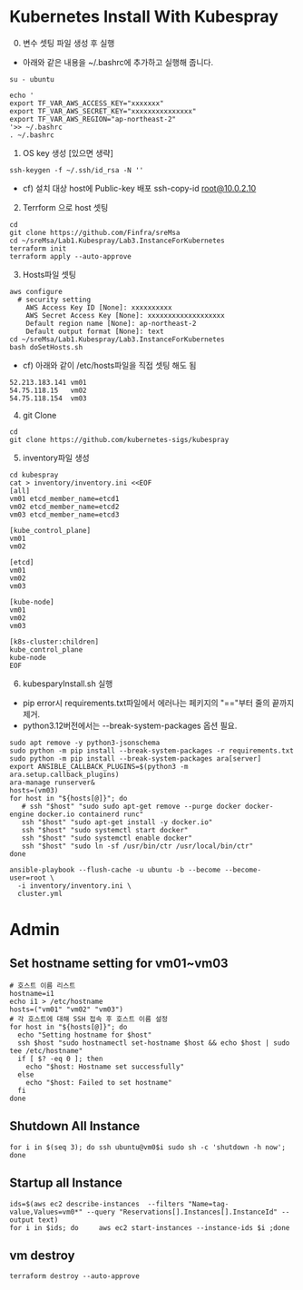 # Kubernetes Install With Kubespray
0. 변수 셋팅 파일 생성 후 실행
* 아래와 같은 내용을 ~/.bashrc에 추가하고 실행해 줍니다.
```
su - ubuntu

echo '
export TF_VAR_AWS_ACCESS_KEY="xxxxxxx"
export TF_VAR_AWS_SECRET_KEY="xxxxxxxxxxxxxxx"
export TF_VAR_AWS_REGION="ap-northeast-2"
'>> ~/.bashrc
. ~/.bashrc
```

1. OS key 생성 [있으면 생략]
```
ssh-keygen -f ~/.ssh/id_rsa -N ''
```
* cf) 설치 대상 host에 Public-key 배포
    ssh-copy-id root@10.0.2.10

2. Terrform 으로 host 셋팅
```
cd
git clone https://github.com/Finfra/sreMsa
cd ~/sreMsa/Lab1.Kubespray/Lab3.InstanceForKubernetes
terraform init
terraform apply --auto-approve
```


3. Hosts파일 셋팅
```
aws configure
  # security setting
    AWS Access Key ID [None]: xxxxxxxxxx
    AWS Secret Access Key [None]: xxxxxxxxxxxxxxxxxxx
    Default region name [None]: ap-northeast-2
    Default output format [None]: text
cd ~/sreMsa/Lab1.Kubespray/Lab3.InstanceForKubernetes
bash doSetHosts.sh
```

* cf) 아래와 같이 /etc/hosts파일을 직접 셋팅 해도 됨
```
52.213.183.141 vm01
54.75.118.15   vm02
54.75.118.154  vm03
```

4. git Clone
```
cd
git clone https://github.com/kubernetes-sigs/kubespray
```

5. inventory파일 생성
```
cd kubespray
cat > inventory/inventory.ini <<EOF
[all]
vm01 etcd_member_name=etcd1
vm02 etcd_member_name=etcd2
vm03 etcd_member_name=etcd3

[kube_control_plane]
vm01
vm02

[etcd]
vm01
vm02
vm03

[kube-node]
vm01
vm02
vm03

[k8s-cluster:children]
kube_control_plane
kube-node
EOF
```

6. kubesparyInstall.sh 실행
* pip error시 requirements.txt파일에서 에러나는 페키지의 "=="부터 줄의 끝까지 제거.
* python3.12버전에서는 --break-system-packages 옵션 필요. 
```
sudo apt remove -y python3-jsonschema
sudo python -m pip install --break-system-packages -r requirements.txt
sudo python -m pip install --break-system-packages ara[server]
export ANSIBLE_CALLBACK_PLUGINS=$(python3 -m ara.setup.callback_plugins)
ara-manage runserver&
hosts=(vm03)
for host in "${hosts[@]}"; do
   # ssh "$host" "sudo sudo apt-get remove --purge docker docker-engine docker.io containerd runc"
   ssh "$host" "sudo apt-get install -y docker.io"
   ssh "$host" "sudo systemctl start docker"
   ssh "$host" "sudo systemctl enable docker"
   ssh "$host" "sudo ln -sf /usr/bin/ctr /usr/local/bin/ctr"
done

ansible-playbook --flush-cache -u ubuntu -b --become --become-user=root \
  -i inventory/inventory.ini \
  cluster.yml
```

# Admin
## Set hostname setting for vm01~vm03
```
# 호스트 이름 리스트
hostname=i1
echo i1 > /etc/hostname
hosts=("vm01" "vm02" "vm03")
# 각 호스트에 대해 SSH 접속 후 호스트 이름 설정
for host in "${hosts[@]}"; do
  echo "Setting hostname for $host"
  ssh $host "sudo hostnamectl set-hostname $host && echo $host | sudo tee /etc/hostname"
  if [ $? -eq 0 ]; then
    echo "$host: Hostname set successfully"
  else
    echo "$host: Failed to set hostname"
  fi
done
```
## Shutdown All Instance
```
for i in $(seq 3); do ssh ubuntu@vm0$i sudo sh -c 'shutdown -h now'; done
```
## Startup all Instance
```
ids=$(aws ec2 describe-instances  --filters "Name=tag-value,Values=vm0*" --query "Reservations[].Instances[].InstanceId" --output text)
for i in $ids; do     aws ec2 start-instances --instance-ids $i ;done
```

## vm destroy
```
terraform destroy --auto-approve
```
